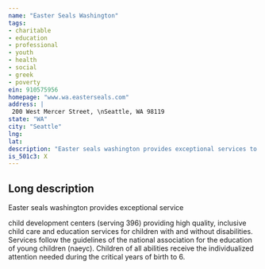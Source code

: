 ```yaml
---
name: "Easter Seals Washington"
tags:
- charitable
- education
- professional
- youth
- health
- social
- greek
- poverty
ein: 910575956
homepage: "www.wa.easterseals.com"
address: |
 200 West Mercer Street, \nSeattle, WA 98119
state: "WA"
city: "Seattle"
lng: 
lat: 
description: "Easter seals washington provides exceptional services to ensure that people with disabilities and families in need have equal opportunities to live, learn, work and play. "
is_501c3: X
---
```


## Long description

Easter seals washington provides exceptional service
  
  child development centers (serving 396) providing high quality, inclusive child care and education services for children with and without disabilities. Services follow the guidelines of the national association for the education of young children (naeyc). Children of all abilities receive the individualized attention needed during the critical years of birth to 6. 
